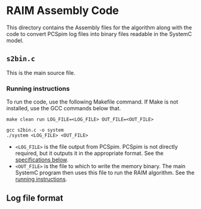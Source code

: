 
# RAIM Assembly Code

This directory contains the Assembly files for the algorithm along with the code to convert PCSpim log files into binary files readable in the SystemC model.

## `s2bin.c`

This is the main source file.

### Running instructions

To run the code, use the following Makefile command. If Make is not installed, use the GCC commands below that.

```
make clean run LOG_FILE=<LOG_FILE> OUT_FILE=<OUT_FILE>
```

```
gcc s2bin.c -o system
./system <LOG_FILE> <OUT_FILE>
```

* `<LOG_FILE>` is the file output from PCSpim. PCSpim is not directly required, but it outputs it in the appropriate format. See the [specifications below](#log-file-format).
* `<OUT_FILE>` is the file to which to write the memory binary. The main SystemC program then uses this file to run the RAIM algorithm. See the [running instructions](../../model/README.md).

## Log file format
